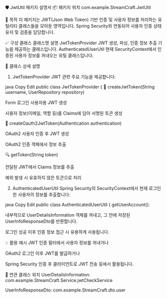 🛡️ JwtUtil 패키지 설명서
📦 패키지 위치
com.example.StreamCraft.JwtUtil

📌 목적
이 패키지는 JWT(Json Web Token) 기반 인증 및 사용자 정보를 처리하는 유틸리티 클래스들을 모아둔 영역입니다.
Spring Security와 연동되어 사용자 인증 상태 유지 및 검증을 담당합니다.

✅ 구성 클래스
클래스명	설명
JwtTokenProvider	JWT 생성, 파싱, 인증 정보 추출 기능을 제공하는 클래스입니다.
AuthenticatedUserUtil	현재 SecurityContext에서 인증된 사용자 정보를 꺼내오는 유틸 클래스입니다.

📘 클래스 상세 설명
1. JwtTokenProvider
   JWT 관련 주요 기능을 제공합니다:

java
Copy
Edit
public class JwtTokenProvider {
🔐 createJwtToken(String username, UserRepository repository)

Form 로그인 사용자용 JWT 생성

사용자 정보(이메일, 역할 등)를 Claims에 담아 서명된 토큰 생성

🔐 createOauth2JwtToken(Authentication authentication)

OAuth2 사용자 인증 후 JWT 생성

OAuth2 인증 객체에서 정보 추출

🔍 getToken(String token)

전달된 JWT에서 Claims 정보를 추출

예외 발생 시 유효하지 않은 토큰으로 처리

2. AuthenticatedUserUtil
   Spring Security의 SecurityContext에서 현재 로그인한 사용자의 정보를 추출합니다:

java
Copy
Edit
public class AuthenticatedUserUtil {
getUserAccount():

내부적으로 UserDetailsInformation 객체를 꺼내고,
그 안에 저장된 UserInfoResponseDto를 반환합니다.

로그인 성공 이후 인증 정보 접근 시 유용하게 사용됩니다.

💡 활용 예시
JWT 인증 필터에서 사용자 정보를 꺼내거나

OAuth2 로그인 이후 JWT를 발급하거나

Spring Security 인증 후 클라이언트로 JWT 전송 등에서 활용됩니다.

📁 연관 클래스 위치
UserDetailsInformation: com.example.StreamCraft.Service.jwtCheckService

UserInfoResponseDto: com.example.StreamCraft.dto.user